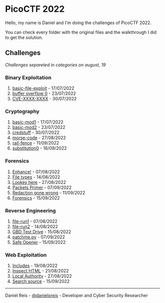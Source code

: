 # PicoCTF 2022

Hello, my name is Daniel and I'm doing the challenges of PicoCTF 2022.

You can check every folder with the original files and the walkthrough I did to get the solution.

## Challenges

*Challenges separeted in categories on august, 19*

### Binary Exploitation
1. [basic-file-exploit](Binary%20Exploitation/basic-file-exploit/) - 17/07/2022
2. [buffer overflow 0](Binary%20Exploitation/buffer%20overflow%200/) - 23/07/2022
3. [CVE-XXXX-XXXX](Binary%20Exploitation/CVE-XXXX-XXXX/) - 30/07/2022

### Cryptography
1. [basic-mod1](Cryptography/basic-mod1/) - 17/07/2022
2. [basic-mod2](Cryptography/basic-mod2/) - 23/07/2022
3. [credstuff](Cryptography/credstuff/) - 30/07/2022
4. [morse-code](Cryptography/morse-code) - 27/08/2022
5. [rail-fence](Cryptography/rail-fence/) - 11/09/2022
6. [substitution0](Cryptography/substitution0/) - 16/09/2022

### Forensics
1. [Enhance!](Forensics/Enhance/) - 07/08/2022
2. [File types](Forensics//File%20types/) - 14/08/2022
3. [Lookey here](Forensics/Lookey%20here) - 27/08/2022
4. [Packets Primer](Forensics/Packets%20Primer/) - 07/09/2022
5. [Redaction gone wrong](./Forensics/Redaction%20gone%20wrong/) - 11/09/2022
6. [Forensics](Forensics/Sleuthkit%20Intro/) - 15/09/2022

### Reverse Engineering
1. [file-run1](Reverse%20Engineering/file-run1/) - 07/08/2022
2. [file-run2](Reverse%20Engineering/file-run2/) - 14/08/2022
3. [GBD Test Drive](Reverse%20Engineering//GBD%20Test%20Drive/) - 15/08/2022
4. [patchme.py](Reverse%20Engineering/patchme.py/) - 07/09/2022
5. [Safe Opener](Reverse%20Engineering/Safe%20Opener/) - 15/09/2022

### Web Exploitation
1. [Includes](Web%20Exploitation/Includes/) - 19/08/2022
2. [Inspect HTML](Web%20Exploitation/Inspect%20HTML/) - 21/08/2022
3. [Local Authority](Web%20Exploitation/Local%20Authority/) - 27/08/2022
4. [Search source](Web%20Exploitation/Search%20source/) - 15/09/2022

---
Daniel Reis - [@danielxreis](https://twitter.com/DanielXReis) - Developer and Cyber Security Researcher